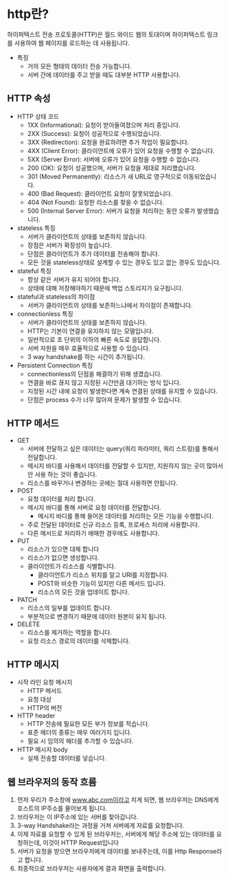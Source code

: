 # http란?
하이퍼텍스트 전송 프로토콜(HTTP)은 월드 와이드 웹의 토대이며 하이퍼텍스트 링크를 사용하여 웹 페이지를 로드하는 데 사용됩니다. 
- 특징
    - 거의 모든 형태의 데이터 전송 가능합니다.
    - 서버 간에 데이터를 주고 받을 때도 대부분 HTTP 사용합니다.
## HTTP 속성
- HTTP 상태 코드
    - 1XX (Informational): 요청이 받아들여졌으며 처리 중입니다.
    - 2XX (Success): 요청이 성공적으로 수행되었습니다.
    - 3XX (Redirection): 요청을 완료하려면 추가 작업이 필요합니다.
    - 4XX (Client Error): 클라이언트에 오류가 있어 요청을 수행할 수 없습니다.
    - 5XX (Server Error): 서버에 오류가 있어 요청을 수행할 수 없습니다.
    - 200 (OK): 요청이 성공했으며, 서버가 요청을 제대로 처리했습니다.
    - 301 (Moved Permanently): 리소스가 새 URL로 영구적으로 이동되었습니다.
    - 400 (Bad Request): 클라이언트 요청이 잘못되었습니다.
    - 404 (Not Found): 요청한 리소스를 찾을 수 없습니다.
    - 500 (Internal Server Error): 서버가 요청을 처리하는 동안 오류가 발생했습니다.
- stateless 특징
    - 서버가 클라이언트의 상태를 보존하지 않습니다.
    - 장점은 서버가 확장성이 높습니다.
    - 단점은 클라이언트가 추가 데이터를 전송해야 합니다.
    - 모든 것을 stateless상태로 설계할 수 있는 경우도 있고 없는 경우도 있습니다.
- stateful 특징
    - 항상 같은 서버가 유지 되어야 합니다.
    - 상태에 대해 저장해야하기 때문에 백업 스토리지가 요구됩니다.
- stateful과 stateless의 차이점
    - 서버가 클라이언트의 상태를 보존하느냐에서 차이점이 존재합니다.
- connectionless 특징
    - 서버가 클라이언트의 상태를 보존하지 않습니다.
    - HTTP는 기본이 연결을 유지하지 않는 모델입니다.
    - 일반적으로 초 단위의 이하의 빠른 속도로 응답합니다.
    - 서버 자원을 매우 효율적으로 사용할 수 있습니다.
    - 3 way handshake를 하는 시간이 추가됩니다.
- Persistent Connection 특징
    - connectionless의 단점을 해결하기 위해 생겼습니다.
    - 연결을 바로 끊지 않고 지정된 시간만큼 대기하는 방식 입니다.
    - 지정된 시간 내에 요청이 발생한다면 계속 연결된 상태를 유지할 수 있습니다.
    - 단점은 process 수가 너무 많아져 문제가 발생할 수 있습니다.
## HTTP 메서드
- GET
    - 서버에 전달하고 싶은 데이터는 query(쿼리 파라미터, 쿼리 스트링)를 통해서 전달합니다.
    - 메시지 바디를 사용해서 데이터를 전달할 수 있지만, 지원하지 않는 곳이 많아서 안 사용 하는 것이 좋습니다.
    - 리소스를 바꾸거나 변경하는 곳에는 절대 사용하면 안됩니다.
- POST
    - 요청 데이터를 처리 합니다.
    - 메시지 바디를 통해 서버로 요청 데이터를 전달합니다.
        - 메시지 바디를 통해 들어온 데이터를 처리하는 모든 기능을 수행합니다.
    - 주로 전달된 데이터로 신규 리소스 등록, 프로세스 처리에 사용합니다.
    - 다른 메서드로 처리하기 애매한 경우에도 사용합니다.
- PUT 
    - 리소스가 있으면 대체 합니다
    - 리소스가 없으면 생성합니다.
    - 클라이언트가 리소스를 식별합니다.
        - 클라이언트가 리소스 위치를 알고 URI를 지정합니다.
        - POST와 비슷한 기능이 있지만 다른 메서드 입니다.
        - 리소스의 모든 것을 업데이트 합니다.
- PATCH
    - 리소스의 일부를 업데이트 합니다.
    - 부분적으로 변경하기 때문에 데이터 원본이 유지 됩니다.
- DELETE
    - 리소스를 제거하는 역할을 합니다.
    - 요청 리소스 경로의 데이터를 삭제합니다.
## HTTP 메시지
- 시작 라인 요청 메시지
    - HTTP 메서드
    - 요청 대상
    - HTTP의 버전
- HTTP header
    - HTTP 전송에 필요한 모든 부가 정보를 적습니다.
    - 표준 헤더의 종류는 매우 여러가지 입니다.
    - 필요 시 임의의 헤더를 추가할 수 있습니다.
- HTTP 메시지 body
    - 실제 전송할 데이터를 넣습니다.
## 웹 브라우저의 동작 흐름
1. 먼저 우리가 주소창에 www.abc.com이라고 치게 되면, 웹 브라우저는 DNS에게 호스트의 IP주소를 물어보게 됩니다.
2. 브라우저는 이 IP주소에 있는 서버를 찾아갑니다.
3. 3-way Handshake라는 과정을 거쳐 서버에게 자료를 요청합니다.
4. 이제 자료를 요청할 수 있게 된 브라우저는, 서버에게 해당 주소에 있는 데이터를 요청하는데, 이것이 HTTP Request입니다
5.  서버가 요청을 받으면 브라우저에게 데이터를 보내주는데, 이를 Http Response라고 합니다.
6. 최종적으로 브라우저는 사용자에게 결과 화면을 출력합니다. 
